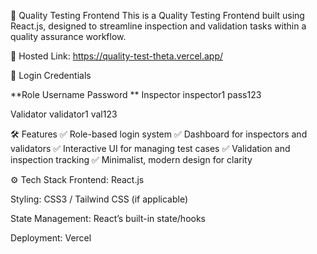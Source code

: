 🚀 Quality Testing Frontend
This is a Quality Testing Frontend built using React.js, designed to streamline inspection and validation tasks within a quality assurance workflow.

🌟 Hosted Link: https://quality-test-theta.vercel.app/

🔐 Login Credentials

**Role	                        Username	             Password
**
Inspector	                    inspector1	           pass123

Validator	                    validator1	           val123

🛠️ Features
✅ Role-based login system
✅ Dashboard for inspectors and validators
✅ Interactive UI for managing test cases
✅ Validation and inspection tracking
✅ Minimalist, modern design for clarity

⚙️ Tech Stack
Frontend: React.js

Styling: CSS3 / Tailwind CSS (if applicable)

State Management: React’s built-in state/hooks

Deployment: Vercel

